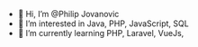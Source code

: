 - 👋 Hi, I’m @Philip Jovanovic
- 👀 I’m interested in Java, PHP, JavaScript, SQL
- 🌱 I’m currently learning PHP, Laravel, VueJs,

<!---
PhilipJovanovic00/PhilipJovanovic00 is a ✨ special ✨ repository because its `README.md` (this file) appears on your GitHub profile.
You can click the Preview link to take a look at your changes.
--->
